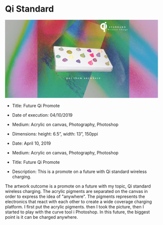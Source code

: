 # Qi Standard

![Finished_Work](Final.jpg)

- Title: Future Qi Promote
- Date of execution: 04/10/2019
- Medium: Acrylic on canvas, Photography, Photoshop
- Dimensions: height: 6.5”, width: 13”, 150ppi

- Date: April 10, 2019
- Medium: Acrylic on canvas, Photography, Photoshop
- Title: Future Qi Promote
- Description: This is a promote on a future with Qi standard wireless charging.

The artwork outcome is a promote on a future with my topic, Qi standard wireless charging. The acrylic pigments are separated on the canvas in order to express the idea of "anywhere". The pigments represents the electronics that react with each other to create a wide coverage charging platform. I first put the acrylic pigments. then I took the picture, then I started to play with the curve tool i Photoshop.
In this future, the biggest point is it can be charged anywhere.
